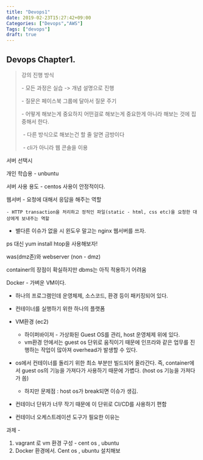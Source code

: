 ```yaml
---
title: "Devops1"
date: 2019-02-23T15:27:42+09:00
Categories: ["Devops","AWS"]
Tags: ["devops"]
draft: true
---
```




## Devops Chapter1.

> 강의 진행 방식
>
> \- 모든 과정은 실습 -> 개념 설명으로 진행
>
> \- 질문은 페이스북 그룹에 달아서 질문 주기
>
> \- 어떻게 해보는게 중요하지 어떤걸로 해보는게 중요한게 아니라 해보는 것에 집중해서 한다.
>
> ​    \- 다른 방식으로 해보는건 할 줄 알면 금방이다
>
> ​    \- cli가 아니라 웹 콘솔을 이용



서버 선택시

개인 학습용 - unbuntu

서버 사용 용도 - centos
	 사용이 안정적이다.



웹서버 - 요청에 대해서 응답을 해주는 역할

	- HTTP transaction을 처리하고 정적인 파일(static - html, css etc)을 요청한 대상에게 보내주는 역할

* 별다른 이슈가 없을 시 윈도우 말고는 nginx 웹서버를 쓰자.



ps 대신 yum install htop을 사용해보자!

was(dmz존)와 webserver (non - dmz)

container의 장점이 확실하지만 dbms는 아직 적용하기 어려움



Docker - 가벼운 VM이다.

- 하나의 프로그램인데 운영체제, 소스코드, 환경 등이 패키징되어 있다.
- 컨테이너를 실행하기 위한 하나의 플랫폼

- VM환경 (ec2)
  - 하이퍼바이저 - 가상화된 Guest OS를 관리, host 운영체제 위에 있다. 
  - vm환경 안에서는 guest os 단위로 움직이기 때문에 인프라와 같은 업무를 진행하는 작업이 많아져 overhead가 발생할 수 있다.
- os에서 컨테이너를 돌리기 위한 최소 부분만 빌드되어 올라간다. 즉, container에서 guest os의 기능을 가져다가 사용하기 때문에 가볍다. (host os 기능을 가져다가 씀)
  - 하지만 문제점 : host os가 break되면 이슈가 생김.
- 컨테이너 단위가 너무 작기 때문에 이 단위로 CI/CD를 사용하기 편함
- 컨테이너 오케스트레이션 도구가 필요한 이유는 



과제 - 

1. vagrant 로 vm 환경 구성 - cent os , ubuntu
2. Docker 환경에서. Cent os , ubuntu 설치해보